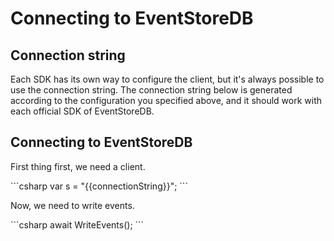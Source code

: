 # Connecting to EventStoreDB

## Connection string

Each SDK has its own way to configure the client, but it's always possible to use the connection string. The connection string below is generated according to the configuration you specified above, and it should work with each official SDK of EventStoreDB.

<ConnectionString></ConnectionString>

## Connecting to EventStoreDB

First thing first, we need a client.

<xode-group>
<xode-block title="C#" language="csharp" code="connectionString">
```csharp
var s = "{{connectionString}}";
```
</xode-block>
</xode-group>

Now, we need to write events.

<code-group>
<code-block title="C#">
```csharp
await WriteEvents();
```
</code-block>
</code-group>
